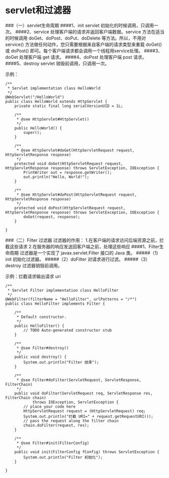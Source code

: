 servlet和过滤器
===

###（一）servlet生命周期
####1、init
servlet 初始化的时候调用，只调用一次。
####2、service
处理客户端的请求并返回客户端数据。service 方法在适当的时候调用 doGet、doPost、doPut、doDelete 等方法。所以，不用对 service() 方法做任何动作，您只需要根据来自客户端的请求类型来重载 doGet() 或 doPost() 即可。每个客户端请求都会调用一个线程用service处理。
####3、doGet
处理客户端 get 请求。
####4、doPost
处理客户端 post 请求。
####5、destroy
servlet 销毁前调用，只调用一次。

示例：

	/**
	 * Servlet implementation class HelloWorld
	 */
	@WebServlet("/HelloWorld")
	public class HelloWorld extends HttpServlet {
		private static final long serialVersionUID = 1L;
	       
	    /**
	     * @see HttpServlet#HttpServlet()
	     */
	    public HelloWorld() {
	        super();
	    }
	
		/**
		 * @see HttpServlet#doGet(HttpServletRequest request, HttpServletResponse response)
		 */
		protected void doGet(HttpServletRequest request, HttpServletResponse response) throws ServletException, IOException {
			PrintWriter out = response.getWriter();
			out.println("Hello, World!");
		}
	
		/**
		 * @see HttpServlet#doPost(HttpServletRequest request, HttpServletResponse response)
		 */
		protected void doPost(HttpServletRequest request, HttpServletResponse response) throws ServletException, IOException {
			doGet(request, response);
		}
	
	}


###（二）Filter 过滤器
过滤器的作用：
1.在客户端的请求访问后端资源之前，拦截这些请求
2.在服务器的响应发送回客户端之前，处理这些响应
####1、Filter生命周期
过滤器是一个实现了 javax.servlet.Filter 接口的 Java 类。
#####（1）init
初始化过滤器。
#####（2）doFilter
对请求进行过滤。
#####（3）destroy
过滤器销毁前调用。

示例：拦截请求输出请求 uri  

	/**
	 * Servlet Filter implementation class HelloFilter
	 */
	@WebFilter(filterName = "HelloFilter", urlPatterns = "/*")
	public class HelloFilter implements Filter {
	
		/**
		 * Default constructor.
		 */
		public HelloFilter() {
			// TODO Auto-generated constructor stub
		}
	
		/**
		 * @see Filter#destroy()
		 */
		public void destroy() {
			System.out.println("Filter 结束");
		}
	
		/**
		 * @see Filter#doFilter(ServletRequest, ServletResponse, FilterChain)
		 */
		public void doFilter(ServletRequest req, ServletResponse res, FilterChain chain)
				throws IOException, ServletException {
			// place your code here
			HttpServletRequest request = (HttpServletRequest) req;
			System.out.println("拦截 URI=" + request.getRequestURI());
			// pass the request along the filter chain
			chain.doFilter(request, res);
		}
	
		/**
		 * @see Filter#init(FilterConfig)
		 */
		public void init(FilterConfig fConfig) throws ServletException {
			System.out.println("Filter 初始化");
		}
	
	}

